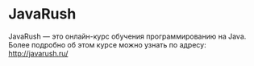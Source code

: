 JavaRush
========
JavaRush — это онлайн-курс обучения программированию на Java.<br>
Более подробно об этом курсе можно узнать по адресу:  http://javarush.ru/